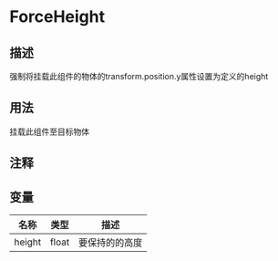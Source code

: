 # ForceHeight
## 描述

强制将挂载此组件的物体的transform.position.y属性设置为定义的height

## 用法

挂载此组件至目标物体

## 注释

## 变量
| 名称 | 类型 | 描述 |
| ----------- | ----------- | ----------- |
| height | float | 要保持的的高度 |  
